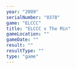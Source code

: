 ```yaml
---
year: "2009"
serialNumber: "0378" 
game: "ELCCC"
title: "ELCCC v The Min"
gameLocation: ""
gameDate: ""
result: ""
resultType: ""
type: "game"
---
```

